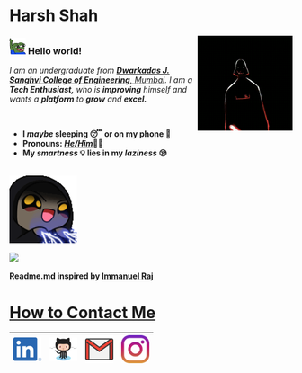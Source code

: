 # Harsh Shah&nbsp;

<!-- 
    &nbsp; [![HitCount](http://hits.dwyl.com/harsh9987/harsh9987.svg)](http://hits.dwyl.com/harsh9987/harsh9987) 
-->

<img align="right" alt="Vader" src="https://github.com/harsh9987/harsh9987/blob/main/Assets/vader.gif" width="169" />

### <img src="https://github.com/harsh9987/harsh9987/blob/main/Assets/pepe-pepe-the-frog.gif" width="29px"> **Hello world!**&nbsp;
<p>
  <em>
    I am an undergraduate from <a href="https://djsce.ac.in//"> <b>Dwarkadas J. Sanghvi College of Engineering</b>, Mumbai</a>.  
    I am a <b>Tech Enthusiast,</b> who is <b>improving</b> himself and wants a <b>platform</b> to <b>grow</b> and <b>excel.
  </em>  
</p>

<br>
    
- I *maybe* **sleeping** 😴 or on my **phone** 📱
- **Pronouns:** [*He/Him*](https://pronoun.is/he)👱‍♂️
- My *smartness* 💡 lies in my *laziness* 😪

<br>

<img alt="Palpatine" src="https://github.com/harsh9987/harsh9987/blob/main/Assets/palpatine.gif" width="120" />
  
![](https://komarev.com/ghpvc/?username=harsh9987&color=red&style=flat&label=PROFILE+VIEWS)
    
Readme.md inspired by <a href=https://github.com/iamimmanuelraj> <b>Immanuel Raj</b>
    
  # How to Contact Me
  

  | [<img src="https://github.com/harsh9987/harsh9987/blob/main/Assets/LI-In-Bug.png" alt="Linkedin Logo" width="50">](https://www.linkedin.com/in/harsh9987/) | [<img src="https://github.com/harsh9987/harsh9987/blob/main/Assets/Octocat.png" alt="Github logo" width="50">](https://github.com/harsh9987) | [<img src="https://github.com/harsh9987/harsh9987/blob/main/Assets/gmail.png" alt="Gmail logo" width="50">](mailto:shaharsh24@gmail.com) | [<img src="https://github.com/harsh9987/harsh9987/blob/main/Assets/instagram.png" alt="Instagram Logo" width="50">](https://www.instagram.com/harsh_shah_1)
|:---:|:---:|:---:|:---:|




